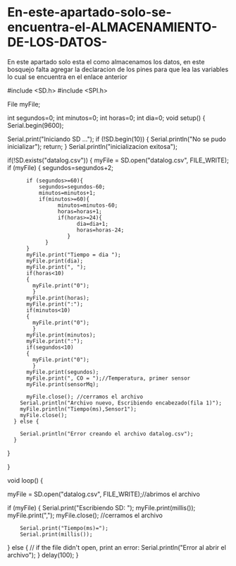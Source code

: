 # En-este-apartado-solo-se-encuentra-el-ALMACENAMIENTO-DE-LOS-DATOS-
En este apartado solo esta el como almacenamos los datos, en este bosquejo falta agregar la declaracion de los pines para que lea las variables lo cual se encuentra en el enlace anterior 

#include <SD.h>
#include <SPI.h>

File myFile; 

  int segundos=0;
  int minutos=0;
  int horas=0;
  int dia=0;
void setup()
{
  Serial.begin(9600);

  Serial.print("Iniciando SD ...");
  if (!SD.begin(10)) {
    Serial.println("No se pudo inicializar");
    return;
  }
  Serial.println("inicializacion exitosa");

  if(!SD.exists("datalog.csv"))
  {
      myFile = SD.open("datalog.csv", FILE_WRITE);
      if (myFile) {
        segundos=segundos+2;

          if (segundos>=60){
              segundos=segundos-60;
              minutos=minutos+1;
              if(minutos>=60){
                    minutos=minutos-60;
                    horas=horas+1;
                    if(horas>=24){
                          dia=dia+1;
                          horas=horas-24;
                       }
                } 
          }    
          myFile.print("Tiempo = dia ");
          myFile.print(dia);
          myFile.print(", ");
          if(horas<10)
          {
            myFile.print("0");
            }
          myFile.print(horas);
          myFile.print(":");
          if(minutos<10)
          {
            myFile.print("0");
            }
          myFile.print(minutos);
          myFile.print(":");
          if(segundos<10)
          {
            myFile.print("0");
            }
          myFile.print(segundos);
          myFile.print(", CO = ");//Temperatura, primer sensor
          myFile.print(sensorMq);

          myFile.close(); //cerramos el archivo              
        Serial.println("Archivo nuevo, Escribiendo encabezado(fila 1)");
        myFile.println("Tiempo(ms),Sensor1");
        myFile.close();
      } else {

        Serial.println("Error creando el archivo datalog.csv");
      }
  }

}

void loop()
{

  myFile = SD.open("datalog.csv", FILE_WRITE);//abrimos el archivo

  if (myFile) { 
        Serial.print("Escribiendo SD: ");
        myFile.print(millis());
        myFile.print(",");
        myFile.close(); //cerramos el archivo

        Serial.print("Tiempo(ms)=");
        Serial.print(millis());


  } else {
   // if the file didn't open, print an error:
    Serial.println("Error al abrir el archivo");
  }
  delay(100);
}
